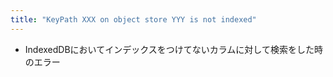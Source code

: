 ```yaml
---
title: "KeyPath XXX on object store YYY is not indexed"
---
```


- IndexedDBにおいてインデックスをつけてないカラムに対して検索をした時のエラー
